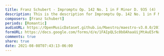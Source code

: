 ```yaml
---
title: Franz Schubert - Impromptu Op. 142 No. 1 in F Minor D. 935 (4)
description: This is the description for Impromptu Op. 142 No. 1 in F Minor D. 935 by Franz Schubert
composers: [Franz Schubert]
periods: [Romantic]
audioURL: https://OpenMusicDataset.github.io/Maestro/maestro-v3.0.0/2017/MIDI-Unprocessed_081_PIANO081_MID--AUDIO-split_07-09-17_Piano-e_2_-02_wav--3.midi
formURL: https://docs.google.com/forms/d/e/1FAIpQLSc0bOAhaaUijMtAuE5rNaanc7a7pmafcAJZlWn_taIpu3OzKQ/viewform
comments: true
share: true
date: 2021-08-08T07:43:13-06:00
---
```

